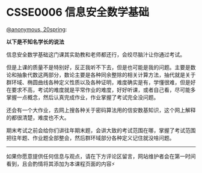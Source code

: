 
# CSSE0006 信息安全数学基础

[@anonymous, 20spring](/):

**以下是不知名学长的说法**

信息安全数学基础这门课其实助教和老师都还行，会绞尽脑汁让你通过考试。

但是上课的质量不是特别好，反正我听不下去，但是也可能是我的问题。主要是数论和抽象代数这两部分，数论主要是各种同余整除的相关计算方法，抽代就是关于群环域、椭圆曲线各种定义性质以及各种证明，难度确实是有，学懂很难，但是好在要求不高，考试的难度就是平常作业的难度，好好听课，或者自己看，尽可能多掌握一点概念，然后认真完成作业，作业掌握了考试完全没问题。

还会有一个大作业，去网上搜各种关于密码算法用的信安数基知识，这个网上解释的都很清楚，难度也不大。

期末考试之前会给你们讲往年期末题，会讲大致的考试范围在哪，掌握了考试范围把往年题、作业题全部整会，然后群环域部分各种定义记住就没啥问题。

---

如果你愿意提供任何信息与观点，请在下方评论区留言，网站维护者会在第一时间看到，且会酌情将其添加为本课程页面的内容⚡️
